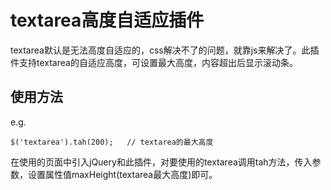 # textarea高度自适应插件

textarea默认是无法高度自适应的，css解决不了的问题，就靠js来解决了。此插件支持textarea的自适应高度，可设置最大高度，内容超出后显示滚动条。


## 使用方法

e.g.
```
$('textarea').tah(200);   // textarea的最大高度
```

在使用的页面中引入jQuery和此插件，对要使用的textarea调用tah方法，传入参数，设置属性值maxHeight(textarea最大高度)即可。
